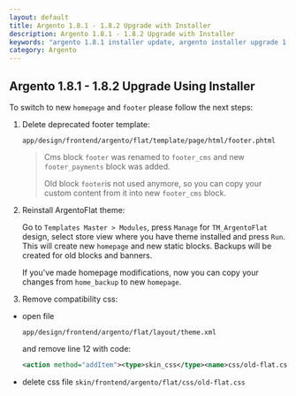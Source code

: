 ```yaml
---
layout: default
title: Argento 1.8.1 - 1.8.2 Upgrade with Installer
description: Argento 1.8.1 - 1.8.2 Upgrade with Installer
keywords: "argento 1.8.1 installer update, argento installer upgrade 1.8.1"
category: Argento
---
```


## Argento 1.8.1 - 1.8.2 Upgrade Using Installer

To switch to new `homepage` and `footer` please follow the next steps:

1. Delete deprecated footer template:

    ```
    app/design/frontend/argento/flat/template/page/html/footer.phtml
    ```

    > Cms block `footer` was renamed to `footer_cms` and new `footer_payments`
    > block was added.
    >
    > Old block `footer`is not used anymore,
    > so you can copy your custom content from it into new `footer_cms` block.

2. Reinstall ArgentoFlat theme:

    Go to `Templates Master > Modules`, press `Manage` for `TM_ArgentoFlat`
    design, select store view where you have theme installed and press `Run`.
    This will create new `homepage` and new static blocks.
    Backups will be created for old blocks and banners.

    If you've made homepage modifications, now you can copy your changes
    from `home_backup` to new `homepage`.

3.  Remove compatibility css:

-   open file

    ```
    app/design/frontend/argento/flat/layout/theme.xml
    ```

    and remove line 12 with code:

    ```xml
    <action method="addItem"><type>skin_css</type><name>css/old-flat.css</name></action>
    ```

-   delete css file `skin/frontend/argento/flat/css/old-flat.css`

